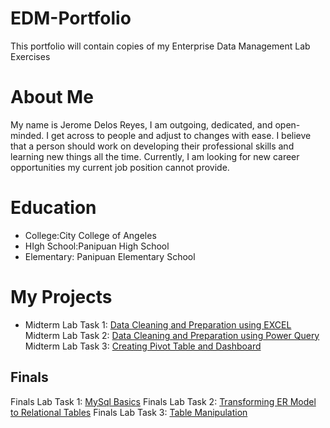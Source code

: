# EDM-Portfolio
This portfolio will contain copies of my Enterprise Data Management Lab Exercises
# About Me
 My name is Jerome Delos Reyes, I am outgoing, dedicated, and open-minded. I get across to people and adjust to changes with ease. I believe that a person should work on developing their professional skills and learning new things all the time. Currently, I am looking for new career opportunities my current job position cannot provide.
# Education
- College:City College of Angeles
- HIgh School:Panipuan High School
- Elementary: Panipuan Elementary School
# My Projects
- Midterm Lab Task 1: [Data Cleaning and Preparation using EXCEL](Midterm%20Task%201/README.md)
Midterm Lab Task 2: [Data Cleaning and Preparation using Power Query]([Midterm%20Task%202](https://github.com/Nunoypogi123/Nunoypogi123/tree/main/Midterm%20Task%202))
Midterm Lab Task 3: [Creating Pivot Table and Dashboard](https://github.com/Nunoypogi123/Nunoypogi123/tree/main/Midterm%20task%203)

## Finals

Finals Lab Task 1: [MySql Basics]()
Finals Lab Task 2: [Transforming ER Model to Relational Tables](https://github.com/Nunoypogi123/Nunoypogi123/tree/main/Final%20Task%202)
Finals Lab Task 3: [Table Manipulation](https://github.com/Nunoypogi123/Nunoypogi123/tree/main/Final%20Task%203)
